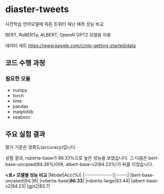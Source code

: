 # diaster-tweets

사전학습 언어모델에 따른 트위터 재난 예측 성능 비교

BERT, RoBERTa, ALBERT, OpenAI GPT2 모델을 이용

데이터 세트  https://www.kaggle.com/c/nlp-getting-started/data

## 코드 수행 과정

### 필요한 모듈

* numpy
* torch
* time
* pandas
* matplotlib
* seaborn

## 주요 실험 결과

평가 기준은 정확도(accuracy)입니다.


실험 결과, roberta-base가 86.33%으로 높은 성능을 보였습니다. 그 다음은 bert-base-uncased(84.36%)이며, albert-base-v2(84.23%)가 뒤를 이었습니다.

**<표> 모델별 성능 비교**
|Model|Acc(%)|
|:-------------:|:-----:|
|bert-base-uncased|84.36|
|roberta-base|**86.33**|
|roberta-large|83.44|
|albert-base-v2|84.23|
|gpt2|83.7|

